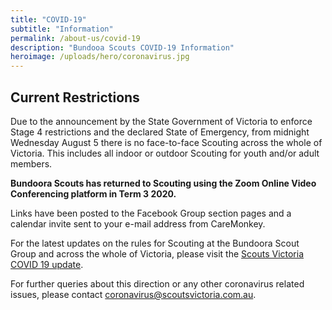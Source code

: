 ```yaml
---
title: "COVID-19"
subtitle: "Information"
permalink: /about-us/covid-19
description: "Bundooa Scouts COVID-19 Information"
heroimage: /uploads/hero/coronavirus.jpg
---
```


## Current Restrictions

Due to the announcement by the State Government of Victoria to enforce Stage 4 restrictions and the declared State of Emergency, from midnight Wednesday August 5 there is no face-to-face Scouting across the whole of Victoria. This includes all indoor or outdoor Scouting for youth and/or adult members.

**Bundoora Scouts has returned to Scouting using the Zoom Online Video Conferencing platform in Term 3 2020.**

Links have been posted to the Facebook Group section pages and a calendar invite sent to your e-mail address from CareMonkey.

For the latest updates on the rules for Scouting at the Bundoora Scout Group and across the whole of Victoria, please visit the [Scouts Victoria COVID 19 update](https://scoutsvictoria.com.au/about-us/news/covid-19-update/).

For further queries about this direction or any other coronavirus related issues, please contact [coronavirus@scoutsvictoria.com.au](mailto:coronavirus@scoutsvictoria.com.au).
